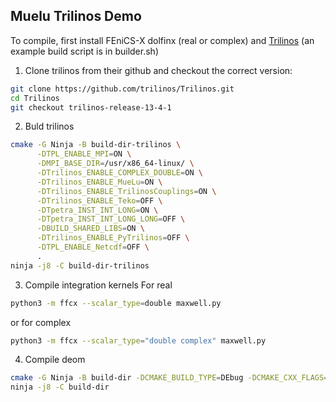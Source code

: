 
## Muelu Trilinos Demo

To compile, first install FEniCS-X dolfinx (real or complex)
and [Trilinos](https://github.com/trilinos/Trilinos.git)  (an example build script is in builder.sh)

1. Clone trilinos from their github and checkout the correct version:
```bash
git clone https://github.com/trilinos/Trilinos.git
cd Trilinos
git checkout trilinos-release-13-4-1
```
2. Buld trilinos
```bash
cmake -G Ninja -B build-dir-trilinos \
      -DTPL_ENABLE_MPI=ON \
      -DMPI_BASE_DIR=/usr/x86_64-linux/ \
      -DTrilinos_ENABLE_COMPLEX_DOUBLE=ON \
      -DTrilinos_ENABLE_MueLu=ON \
      -DTrilinos_ENABLE_TrilinosCouplings=ON \
      -DTrilinos_ENABLE_Teko=OFF \
      -DTpetra_INST_INT_LONG=ON \
      -DTpetra_INST_INT_LONG_LONG=OFF \
      -DBUILD_SHARED_LIBS=ON \
      -DTrilinos_ENABLE_PyTrilinos=OFF \
      -DTPL_ENABLE_Netcdf=OFF \
      .
ninja -j8 -C build-dir-trilinos

```

3. Compile integration kernels
For real

```bash
python3 -m ffcx --scalar_type=double maxwell.py
```

or for complex

```bash
python3 -m ffcx --scalar_type="double complex" maxwell.py
```

4. Compile deom

```bash
cmake -G Ninja -B build-dir -DCMAKE_BUILD_TYPE=DEbug -DCMAKE_CXX_FLAGS="-fmax-errors=1"
ninja -j8 -C build-dir
```
